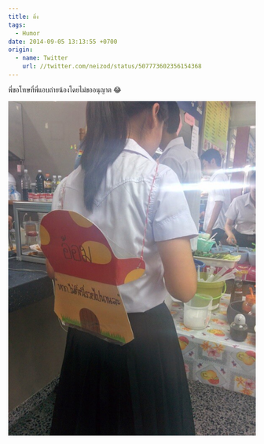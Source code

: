 ```yaml
---
title: ติ่ง
tags:
  - Humor
date: 2014-09-05 13:13:55 +0700
origin:
  - name: Twitter
    url: //twitter.com/neizod/status/507773602356154368
---
```


พี่ขอโทษที่พี่แอบถ่ายน้องโดยไม่ขออนุญาต 😂

![](/images/random/not-rich-yet.jpg)
